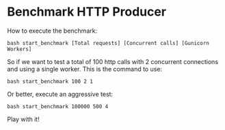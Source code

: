 # Benchmark HTTP Producer

How to execute the benchmark:

```
bash start_benchmark [Total requests] [Concurrent calls] [Gunicorn Workers]
```

So if we want to test a total of 100 http calls with 2 concurrent connections and using a single worker. This is the command to use:

```
bash start_benchmark 100 2 1
```

Or better, execute an aggressive test:

```
bash start_benchmark 100000 500 4
```

Play with it!

